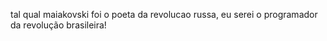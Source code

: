 tal qual maiakovski foi o poeta da revolucao russa, eu serei o programador da revolução brasileira!
